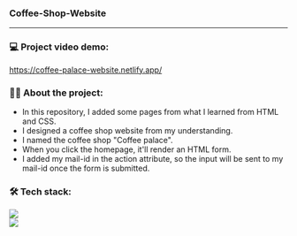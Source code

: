 ### Coffee-Shop-Website
____

### :computer: Project video demo:

https://coffee-palace-website.netlify.app/

### :man_technologist: About the project:

- In this repository, I added some pages from what I learned from HTML and CSS.
- I designed a coffee shop website from my understanding.
- I named the coffee shop "Coffee palace".
- When you click the homepage, it'll render an HTML form. 
- I added my mail-id in the action attribute, so the input will be sent to my mail-id once the form is submitted.

### :hammer_and_wrench: Tech stack:
<div>
<img src="https://img.shields.io/badge/HTML5-E34F26?style=for-the-badge&logo=html5&logoColor=white"><br >
<img src="https://img.shields.io/badge/CSS3-1572B6?style=for-the-badge&logo=css3&logoColor=white">
</div>
